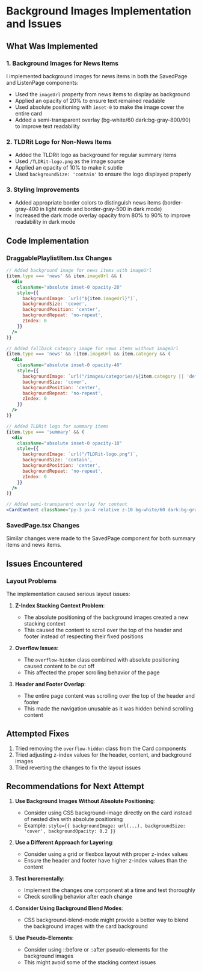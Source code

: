 # Background Images Implementation and Issues

## What Was Implemented

### 1. Background Images for News Items

I implemented background images for news items in both the SavedPage and ListenPage components:

- Used the `imageUrl` property from news items to display as background
- Applied an opacity of 20% to ensure text remained readable
- Used absolute positioning with `inset-0` to make the image cover the entire card
- Added a semi-transparent overlay (bg-white/60 dark:bg-gray-800/90) to improve text readability

### 2. TLDRit Logo for Non-News Items

- Added the TLDRit logo as background for regular summary items
- Used `/TLDRit-logo.png` as the image source
- Applied an opacity of 10% to make it subtle
- Used `backgroundSize: 'contain'` to ensure the logo displayed properly

### 3. Styling Improvements

- Added appropriate border colors to distinguish news items (border-gray-400 in light mode and border-gray-500 in dark mode)
- Increased the dark mode overlay opacity from 80% to 90% to improve readability in dark mode

## Code Implementation

### DraggablePlaylistItem.tsx Changes

```jsx
// Added background image for news items with imageUrl
{item.type === 'news' && item.imageUrl && (
  <div 
    className="absolute inset-0 opacity-20" 
    style={{
      backgroundImage: `url("${item.imageUrl}")`,
      backgroundSize: 'cover',
      backgroundPosition: 'center',
      backgroundRepeat: 'no-repeat',
      zIndex: 0
    }}
  />
)}

// Added fallback category image for news items without imageUrl
{item.type === 'news' && !item.imageUrl && item.category && (
  <div 
    className="absolute inset-0 opacity-40" 
    style={{
      backgroundImage: `url("/images/categories/${item.category || 'default'}.jpg")`,
      backgroundSize: 'cover',
      backgroundPosition: 'center',
      backgroundRepeat: 'no-repeat',
      zIndex: 0
    }}
  />
)}

// Added TLDRit logo for summary items
{item.type === 'summary' && (
  <div 
    className="absolute inset-0 opacity-10" 
    style={{
      backgroundImage: `url("/TLDRit-logo.png")`,
      backgroundSize: 'contain',
      backgroundPosition: 'center',
      backgroundRepeat: 'no-repeat',
      zIndex: 0
    }}
  />
)}

// Added semi-transparent overlay for content
<CardContent className="py-3 px-4 relative z-10 bg-white/60 dark:bg-gray-800/90 rounded-lg">
```

### SavedPage.tsx Changes

Similar changes were made to the SavedPage component for both summary items and news items.

## Issues Encountered

### Layout Problems

The implementation caused serious layout issues:

1. **Z-Index Stacking Context Problem**: 
   - The absolute positioning of the background images created a new stacking context
   - This caused the content to scroll over the top of the header and footer instead of respecting their fixed positions

2. **Overflow Issues**:
   - The `overflow-hidden` class combined with absolute positioning caused content to be cut off
   - This affected the proper scrolling behavior of the page

3. **Header and Footer Overlap**:
   - The entire page content was scrolling over the top of the header and footer
   - This made the navigation unusable as it was hidden behind scrolling content

## Attempted Fixes

1. Tried removing the `overflow-hidden` class from the Card components
2. Tried adjusting z-index values for the header, content, and background images
3. Tried reverting the changes to fix the layout issues

## Recommendations for Next Attempt

1. **Use Background Images Without Absolute Positioning**:
   - Consider using CSS background-image directly on the card instead of nested divs with absolute positioning
   - Example: `style={{ backgroundImage: url(...), backgroundSize: 'cover', backgroundOpacity: 0.2 }}`

2. **Use a Different Approach for Layering**:
   - Consider using a grid or flexbox layout with proper z-index values
   - Ensure the header and footer have higher z-index values than the content

3. **Test Incrementally**:
   - Implement the changes one component at a time and test thoroughly
   - Check scrolling behavior after each change

4. **Consider Using Background Blend Modes**:
   - CSS background-blend-mode might provide a better way to blend the background images with the card background

5. **Use Pseudo-Elements**:
   - Consider using ::before or ::after pseudo-elements for the background images
   - This might avoid some of the stacking context issues

